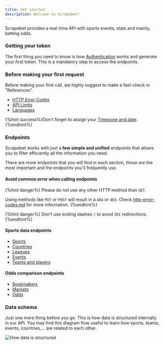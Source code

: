 ```yaml
---
title: Get started
description: Welcome to Scrapebet!
---
```

Scrapebet provides a real-time API with sports events, stats and mainly, betting odds.

### Getting your token

The first thing you need to know is how [Authentication](references/authentication) works and generate your first token. This is a mandatory step to access the endpoints.

### Before making your first request

Before making your first call, we highly suggest to make a fast-check in "References".

* [HTTP Error Codes](references/http-error-codes "mention")
* [API Limits](references/limits "mention")
* [Languages](references/languages "mention")

{%hint success%}Don't forget to assign your [Timezone and date](references/timezones-and-dates "mention").{%endhint%}

### Endpoints

Scrapebet works with just a **few simple and unified** endpoints that allows you to filter efficiently all the information you need.

There are more endpoints that you will find in each section, those are the most important and the endpoints you'll frequently use.

#### Avoid common error when calling endpoints

{%hint danger%}
Please do not use any other HTTP method than `GET`.&#x20;

Using methods like `PUT` or `POST` will result in a `404` or `403`. Check [http-error-codes.md](references/http-error-codes.md "mention") for more information.
{%endhint%}

{%hint danger%}
Don't use ending slashes `/` to avoid `301` redirections.
{%endhint%}

#### Sports data endpoints

* [Sports](the-basics/sports)
* [Countries](the-basics/countries)
* [Leagues](the-basics/leagues/)
* [Events](the-basics/events)
* [Teams and players](the-basics/teams-and-players)

#### Odds comparison endpoints

* [Bookmakers](odds/bookmakers)
* [Markets](odds/markets)
* [Odds](odds/odds/)

### Data schema

Just one more thing before you go. This is how data is structured internally in our API. You may find this diagram flow useful to learn how sports, teams, events, countries,... are related to each other.

![How data is structured](/assets/schema.png)
